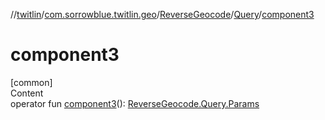 //[twitlin](../../../index.md)/[com.sorrowblue.twitlin.geo](../../index.md)/[ReverseGeocode](../index.md)/[Query](index.md)/[component3](component3.md)



# component3  
[common]  
Content  
operator fun [component3](component3.md)(): [ReverseGeocode.Query.Params](-params/index.md)  



